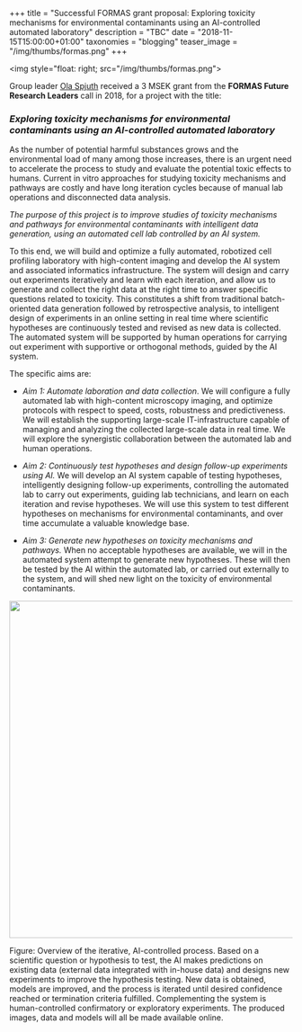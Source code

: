 +++
title = "Successful FORMAS grant proposal: Exploring toxicity mechanisms for environmental contaminants using an AI-controlled automated laboratory"
description = "TBC"
date = "2018-11-15T15:00:00+01:00"
taxonomies = "blogging"
teaser_image = "/img/thumbs/formas.png"
+++

<img style="float: right; src="/img/thumbs/formas.png">

Group leader [Ola Spjuth](/people/olas) received a 3 MSEK grant from the **FORMAS Future Research Leaders** call in 2018, for a project with the title:

### _Exploring toxicity mechanisms for environmental contaminants using an AI-controlled automated laboratory_


As the number of potential harmful substances grows and the environmental load of many among those increases, there is an urgent need to accelerate the process to study and evaluate the potential toxic effects to humans. Current in vitro approaches for studying toxicity mechanisms and pathways are costly and have long iteration cycles because of manual lab operations and disconnected data analysis. 

_The purpose of this project is to improve studies of toxicity mechanisms and pathways for environmental contaminants with intelligent data generation, using an automated cell lab controlled by an AI system._

To this end, we will build and optimize a fully automated, robotized cell profiling laboratory with high-content imaging and develop the AI system and associated informatics infrastructure. 
The system will design and carry out experiments iteratively and learn with each iteration, and allow us to generate and collect the right data at the right time to answer specific questions related to toxicity. This constitutes a shift from traditional batch-oriented data generation followed by retrospective analysis, to intelligent design of experiments in an online setting in real time where scientific hypotheses are continuously tested and revised as new data is collected. The automated system will be supported by human operations for carrying out experiment with supportive or orthogonal methods, guided by the AI system.

The specific aims are:

- _Aim 1: Automate laboration and data collection_. We will configure a fully automated lab with high-content microscopy imaging, and optimize protocols with respect to speed, costs, robustness and predictiveness. We will establish the supporting large-scale IT-infrastructure capable of managing and analyzing the collected large-scale data in real time. We will explore the synergistic collaboration between the automated lab and human operations.

- _Aim 2: Continuously test hypotheses and design follow-up experiments using AI._ 
We will develop an AI system capable of testing hypotheses, intelligently designing follow-up experiments, controlling the automated lab to carry out experiments, guiding lab technicians, and learn on each iteration and revise hypotheses. We will use this system to test different hypotheses on mechanisms for environmental contaminants, and over time accumulate a valuable knowledge base.

- _Aim 3: Generate new hypotheses on toxicity mechanisms and pathways._ When no acceptable hypotheses are available, we will in the automated system attempt to generate new hypotheses. These will then be tested by the AI within the automated lab, or carried out externally to the system, and will shed new light on the toxicity of environmental contaminants.


<img style="display:block; margin-left: auto; margin-right: auto; width: 600px;" src="/img/grants/formas-workflow.png">

Figure: Overview of the iterative, AI-controlled process. Based on a scientific question or hypothesis to test, the AI makes predictions on existing data (external data integrated with in-house data) and designs new experiments to improve the hypothesis testing. New data is obtained, models are improved, and the process is iterated until desired confidence reached or termination criteria fulfilled. Complementing the system is human-controlled confirmatory or exploratory experiments. The produced images, data and models will all be made available online.
